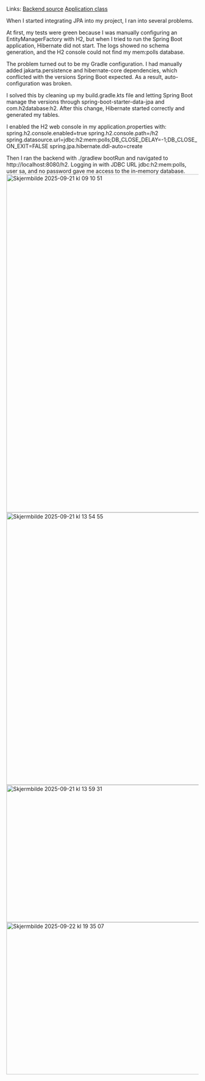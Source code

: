 Links:
[Backend source](./src/main/java)
[Application class](./src/main/java/com/example/DemoApplication.java)

When I started integrating JPA into my project, I ran into several problems.

At first, my tests were green because I was manually configuring an EntityManagerFactory with H2, but when I tried to run the Spring Boot application, Hibernate did not start. 
The logs showed no schema generation, and the H2 console could not find my mem:polls database.

The problem turned out to be my Gradle configuration. I had manually added jakarta.persistence and hibernate-core dependencies, which conflicted with the versions Spring Boot expected.
As a result, auto-configuration was broken.

I solved this by cleaning up my build.gradle.kts file and letting Spring Boot manage the versions through spring-boot-starter-data-jpa and com.h2database:h2. 
After this change, Hibernate started correctly and generated my tables.

I enabled the H2 web console in my application.properties with:
spring.h2.console.enabled=true
spring.h2.console.path=/h2
spring.datasource.url=jdbc:h2:mem:polls;DB_CLOSE_DELAY=-1;DB_CLOSE_ON_EXIT=FALSE
spring.jpa.hibernate.ddl-auto=create

Then I ran the backend with ./gradlew bootRun and navigated to http://localhost:8080/h2.
Logging in with JDBC URL jdbc:h2:mem:polls, user sa, and no password gave me access to the in-memory database.
<img width="1426" height="884" alt="Skjermbilde 2025-09-21 kl  09 10 51" src="https://github.com/user-attachments/assets/f91cc87a-40cf-4fe1-a43b-e8517e71077c" />
<img width="1115" height="712" alt="Skjermbilde 2025-09-21 kl  13 54 55" src="https://github.com/user-attachments/assets/35890865-7573-4a05-9858-fb5d16c7e93f" />
<img width="516" height="359" alt="Skjermbilde 2025-09-21 kl  13 59 31" src="https://github.com/user-attachments/assets/9a5b64d8-7970-4909-a8cc-7452d54c6c63" />
<img width="803" height="398" alt="Skjermbilde 2025-09-22 kl  19 35 07" src="https://github.com/user-attachments/assets/6fd96d71-cc16-497b-a909-7888fef42b4e" />

